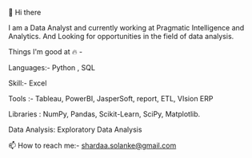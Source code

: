 👋 Hi there

I am a Data Analyst and currently working at Pragmatic Intelligence and Analytics. And Looking for opportunities in the field of data analysis.

Things I'm good at 🔥 -

Languages:- Python , SQL

Skill:- Excel

Tools :- Tableau, PowerBI, JasperSoft, report, ETL, VIsion ERP

Libraries : NumPy, Pandas, Scikit-Learn, SciPy, Matplotlib.

Data Analysis: Exploratory Data Analysis

📫 How to reach me:- shardaa.solanke@gmail.com
